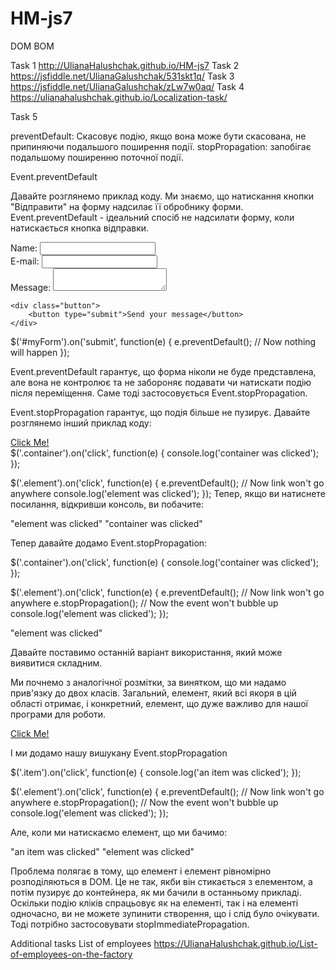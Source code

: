 # HM-js7

DOM BOM

Task 1
 http://UlianaHalushchak.github.io/HM-js7
Task 2 
 https://jsfiddle.net/UlianaGalushchak/531skt1q/
Task 3
 https://jsfiddle.net/UlianaGalushchak/zLw7w0aq/
Task 4
 https://ulianahalushchak.github.io/Localization-task/

Task 5

preventDefault: Скасовує подію, якщо вона може бути скасована, не припиняючи подальшого поширення події.
stopPropagation: запобігає подальшому поширенню поточної події.

Event.preventDefault

Давайте розглянемо приклад коду. Ми знаємо, що натискання кнопки "Відправити" на форму надсилає її обробнику форми. Event.preventDefault - ідеальний спосіб не надсилати форму, коли натискається кнопка відправки.

<form id="myForm" action="/my-handling-form-page" method="post">
    <div>
        <label for="name">Name:</label>
        <input type="text" id="name" />
    </div>
    <div>
        <label for="mail">E-mail:</label>
        <input type="email" id="mail" />
    </div>
    <div>
        <label for="msg">Message:</label>
        <textarea id="msg"></textarea>
    </div>
    
    <div class="button">
        <button type="submit">Send your message</button>
    </div>
</form>

$('#myForm').on('submit', function(e) {
    e.preventDefault(); // Now nothing will happen
});

Event.preventDefault гарантує, що форма ніколи не буде представлена, але вона не контролює та не забороняє подавати чи натискати подію після переміщення. Саме тоді застосовується Event.stopPropagation.

Event.stopPropagation гарантує, що подія більше не пузирує. Давайте розглянемо інший приклад коду:

<div class="container">
    <a href="#" class="element">Click Me!</a>
</div>
$('.container').on('click', function(e) {
    console.log('container was clicked');
});

$('.element').on('click', function(e) {
    e.preventDefault(); // Now link won't go anywhere
    console.log('element was clicked');
});
Тепер, якщо ви натиснете посилання, відкривши консоль, ви побачите:

"element was clicked"
"container was clicked"

Тепер давайте додамо Event.stopPropagation:

$('.container').on('click', function(e) {
    console.log('container was clicked');
});

$('.element').on('click', function(e) {
    e.preventDefault(); // Now link won't go anywhere
    e.stopPropagation(); // Now the event won't bubble up
    console.log('element was clicked');
});

"element was clicked"

Давайте поставимо останній варіант використання, який може виявитися складним.

Ми почнемо з аналогічної розмітки, за винятком, що ми надамо прив'язку до двох класів. Загальний, елемент, який всі якоря в цій області отримає, і конкретний, елемент, що дуже важливо для нашої програми для роботи.

<div class="container">
    <a href="#" class="item element">Click Me!</a>
</div>

І ми додамо нашу вишукану Event.stopPropagation

$('.item').on('click', function(e) {
    console.log('an item was clicked');
});

$('.element').on('click', function(e) {
    e.preventDefault(); // Now link won't go anywhere
    e.stopPropagation(); // Now the event won't bubble up
    console.log('element was clicked');
});

Але, коли ми натискаємо елемент, що ми бачимо:

"an item was clicked"
"element was clicked"

Проблема полягає в тому, що елемент і елемент рівномірно розподіляються в DOM. Це не так, якби він стикається з елементом, а потім пузирує до контейнера, як ми бачили в останньому прикладі. Оскільки подію кліків спрацьовує як на елементі, так і на елементі одночасно, ви не можете зупинити створення, що і слід було очікувати. Тоді потрібно застосовувати stopImmediatePropagation.

Additional tasks
List of employees https://UlianaHalushchak.github.io/List-of-employees-on-the-factory


